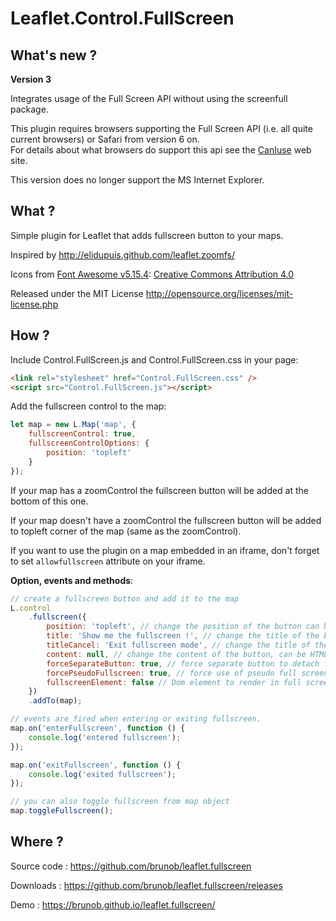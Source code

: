# Leaflet.Control.FullScreen

## What's new ?

**Version 3**

Integrates usage of the Full Screen API without using the screenfull package.

This plugin requires browsers supporting the Full Screen API (i.e. all quite current browsers) or Safari from version 6 on.  
For details about what browsers do support this api see the [CanIuse](https://caniuse.com/fullscreen) web site.

This version does no longer support the MS Internet Explorer.

## What ?

Simple plugin for Leaflet that adds fullscreen button to your maps.

Inspired by <http://elidupuis.github.com/leaflet.zoomfs/>

Icons from [Font Awesome v5.15.4](https://github.com/FortAwesome/Font-Awesome/releases/tag/5.15.4): [Creative Commons Attribution 4.0](https://fontawesome.com/license/free)

Released under the MIT License <http://opensource.org/licenses/mit-license.php>

## How ?

Include Control.FullScreen.js and Control.FullScreen.css in your page:

```html
<link rel="stylesheet" href="Control.FullScreen.css" />
<script src="Control.FullScreen.js"></script>
```

Add the fullscreen control to the map:

```js
let map = new L.Map('map', {
	fullscreenControl: true,
	fullscreenControlOptions: {
		position: 'topleft'
	}
});
```

If your map has a zoomControl the fullscreen button will be added at the bottom of this one.

If your map doesn't have a zoomControl the fullscreen button will be added to topleft corner of the map (same as the zoomControl).

If you want to use the plugin on a map embedded in an iframe, don't forget to set `allowfullscreen` attribute on your iframe.

**Option, events and methods**:

```js
// create a fullscreen button and add it to the map
L.control
	.fullscreen({
		position: 'topleft', // change the position of the button can be topleft, topright, bottomright or bottomleft, default topleft
		title: 'Show me the fullscreen !', // change the title of the button, default Full Screen
		titleCancel: 'Exit fullscreen mode', // change the title of the button when fullscreen is on, default Exit Full Screen
		content: null, // change the content of the button, can be HTML, default null
		forceSeparateButton: true, // force separate button to detach from zoom buttons, default false
		forcePseudoFullscreen: true, // force use of pseudo full screen even if full screen API is available, default false
		fullscreenElement: false // Dom element to render in full screen, false by default, fallback to map._container
	})
	.addTo(map);

// events are fired when entering or exiting fullscreen.
map.on('enterFullscreen', function () {
	console.log('entered fullscreen');
});

map.on('exitFullscreen', function () {
	console.log('exited fullscreen');
});

// you can also toggle fullscreen from map object
map.toggleFullscreen();
```

## Where ?

Source code : <https://github.com/brunob/leaflet.fullscreen>

Downloads : <https://github.com/brunob/leaflet.fullscreen/releases>

Demo : <https://brunob.github.io/leaflet.fullscreen/>
